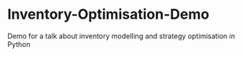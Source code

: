 # Inventory-Optimisation-Demo
Demo for a talk about inventory modelling and strategy optimisation in Python
